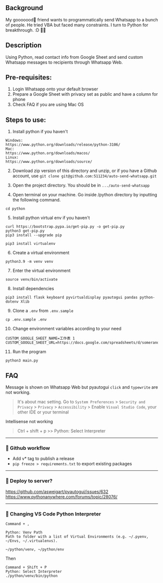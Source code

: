 ## Background

My gooooood🐷 friend wants to programmatically send Whatsapp to a bunch of people. He tried VBA but faced many constraints. I turn to Python for breakthrough. :D 🐷🍄

## Description
Using Python, read contact info from Google Sheet and send custom Whatsapp messages to recipients through Whatsapp Web.

## Pre-requisites:
1. Login Whatsapp onto your default browser
2. Prepare a Google Sheet with privacy set as public and have a column for phone
3. Check FAQ if you are using Mac OS

## Steps to use:

1. Install python if you haven't

```
Windows:
https://www.python.org/downloads/release/python-3106/
Mac:
https://www.python.org/downloads/macos/
Linux:
https://www.python.org/downloads/source/
```

2. Download zip version of this directory and unzip, or if you have a Github account, use `git clone git@github.com:511234/auto-send-whatsapp.git`

3. Open the project directory. You should be in `.../auto-send-whatsapp`

4. Open terminal on your machine. Go inside /python directory by inputting the following command.

```
cd python
```

5. Install python virtual env if you haven't

```
curl https://bootstrap.pypa.io/get-pip.py -o get-pip.py
python3 get-pip.py
pip3 install --upgrade pip

pip3 install virtualenv
```

6. Create a virtual environment
```
python3.9 -m venv venv
```

7. Enter the virtual environment
```
source venv/bin/activate
```

8. Install dependencies
```
pip3 install flask keyboard pyvirtualdisplay pyautogui pandas python-dotenv Xlib
```

9. Clone a `.env` from `.env.sample`
```
cp .env.sample .env
```

10. Change environment variables according to your need
```
CUSTOM_GOOGLE_SHEET_NAME=工作表 1
CUSTOM_GOOGLE_SHEET_URL=https://docs.google.com/spreadsheets/d/somerandomnumberstring/edit#gid=0
```

11. Run the program
```
python3 main.py
```

## FAQ

Message is shown on Whatsapp Web but pyautogui `click` and `typewrite` are not working.

> It's about mac setting. Go to `System Preferences` > `Security and Privacy` > `Privacy` > `Accessibility` > Enable `Visual Studio Code`, your other IDE or your terminal

Intellisense not working
> Ctrl + shift + p >> Python: Select Interpreter

-------------------------

### 🦔 Github workflow

- Add v* tag to publish a release  
- `pip freeze > requirements.txt` to export existing packages  


-------------------------

### 🦔 Deploy to server?  
https://github.com/asweigart/pyautogui/issues/632  
https://www.pythonanywhere.com/forums/topic/28076/  

-------------------------

### 🦔 Changing VS Code Python Interpreter

```
Command + ,

Python: Venv Path
Path to folder with a list of Virtual Environments (e.g. ~/.pyenv, ~/Envs, ~/.virtualenvs).

~/python/venv, ~/python/env
```

Then  

```
Command + Shift + P
Python: Select Interpreter
./python/venv/bin/python
```